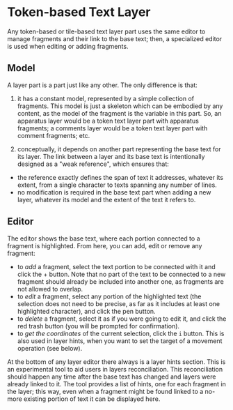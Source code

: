 # Token-based Text Layer

Any token-based or tile-based text layer part uses the same editor to manage fragments and their link to the base text; then, a specialized editor is used when editing or adding fragments.

## Model

A layer part is a part just like any other. The only difference is that:

1. it has a constant model, represented by a simple collection of fragments. This model is just a skeleton which can be embodied by any content, as the model of the fragment is the variable in this part. So, an apparatus layer would be a token text layer part with apparatus fragments; a comments layer would be a token text layer part with comment fragments; etc.

2. conceptually, it depends on another part representing the base text for its layer. The link between a layer and its base text is intentionally designed as a "weak reference", which ensures that:

- the reference exactly defines the span of text it addresses, whatever its extent, from a single character to texts spanning any number of lines.
- no modification is required in the base text part when adding a new layer, whatever its model and the extent of the text it refers to.

## Editor

The editor shows the base text, where each portion connected to a fragment is highlighted. From here, you can add, edit or remove any fragment:

- to _add_ a fragment, select the text portion to be connected with it and click the + button. Note that no part of the text to be connected to a new fragment should already be included into another one, as fragments are not allowed to overlap.
- to _edit_ a fragment, select any portion of the highlighted text (the selection does not need to be precise, as far as it includes at least one highlighted character), and click the pen button.
- to _delete_ a fragment, select it as if you were going to edit it, and click the red trash button (you will be prompted for confirmation).
- to _get the coordinates_ of the current selection, click the `i` button. This is also used in layer hints, when you want to set the target of a movement operation (see below).

At the bottom of any layer editor there always is a layer hints section. This is an experimental tool to aid users in layers reconciliation. This reconciliation should happen any time after the base text has changed and layers were already linked to it. The tool provides a list of hints, one for each fragment in the layer; this way, even when a fragment might be found linked to a no-more existing portion of text it can be displayed here.
